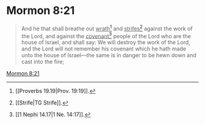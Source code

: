 # Mormon 8:21

> And he that shall breathe out <u>wrath</u>[^a] and <u>strifes</u>[^b] against the work of the Lord, and against the <u>covenant</u>[^c] people of the Lord who are the house of Israel, and shall say: We will destroy the work of the Lord, and the Lord will not remember his covenant which he hath made unto the house of Israel—the same is in danger to be hewn down and cast into the fire;

[Mormon 8:21](https://www.churchofjesuschrist.org/study/scriptures/bofm/morm/8?lang=eng&id=p21#p21)


[^a]: [[Proverbs 19.19|Prov. 19:19]].  
[^b]: [[Strife|TG Strife]].  
[^c]: [[1 Nephi 14.17|1 Ne. 14:17]].  
